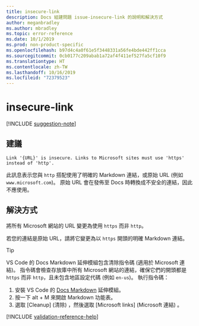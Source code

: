 ```yaml
---
title: insecure-link
description: Docs 組建問題 issue-insecure-link 的說明和解決方式
author: meganbradley
ms.author: mbradley
ms.topic: error-reference
ms.date: 10/1/2019
ms.prod: non-product-specific
ms.openlocfilehash: b97d4c4a0f61e5f3448331a56fe4bde442ff1cca
ms.sourcegitcommit: 0cb0177c209abab1a72af4f411ef527fa5cf10f9
ms.translationtype: HT
ms.contentlocale: zh-TW
ms.lasthandoff: 10/16/2019
ms.locfileid: "72379523"
---
```

# <a name="insecure-link"></a>insecure-link

[!INCLUDE [suggestion-note](includes/suggestion-note.md)]

## <a name="suggestion"></a>建議

`Link '{URL}' is insecure. Links to Microsoft sites must use 'https' instead of 'http'.`

此訊息表示您與 `http` 搭配使用了明確的 Markdown 連結，或原始 URL (例如 `www.microsoft.com`)。 原始 URL 會在發佈至 Docs 時轉換成不安全的連結，因此不應使用。

## <a name="resolution"></a>解決方式

將所有 Microsoft 網站的 URL 變更為使用 `https` 而非 `http`。

若您的連結是原始 URL，請將它變更為以 `https` 開頭的明確 Markdown 連結。

> [!TIP]
> VS Code 的 Docs Markdown 延伸模組包含清除指令碼 (適用於 Microsoft 連結)。 指令碼會檢查存放庫中所有 Microsoft 網站的連結，確保它們的開頭都是 `https` 而非 `http`，且未包含地區設定代碼 (例如 `en-us`)。 執行指令碼：
>
> 1. 安裝 VS Code 的 [Docs Markdown](https://marketplace.visualstudio.com/items?itemName=docsmsft.docs-markdown) 延伸模組。
> 1. 按一下 alt + M 來開啟 Markdown 功能表。
> 1. 選取 [Cleanup] \(清除\)  ，然後選取 [Microsoft links] \(Microsoft 連結\)  。

<!--make sure to add this file to your includes folder and verify the path-->
[!INCLUDE [validation-reference-help](includes/validation-reference-help.md)]
